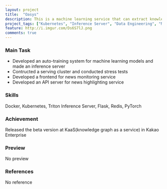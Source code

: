 ```yaml
---
layout: project
title:  "Oasys"
description: This is a machine learning service that can extract knowledge graph from text automatically. It is a part of knowledge graph platform as a service in Kakao for enterprise business. We constructed a serving system consisted of several machine learning components which has been developed with NLP and knowledge graph theories. 
project_tags: ["Kubernetes", "Inference Server", "Data Engineering", "MLOps"]
feature: http://i.imgur.com/Ds6S7lJ.png
comments: true
---
```


### Main Task
- Developed an auto-training system for machine learning models and made an inference server
- Contructed a serving cluster and conducted stress tests
- Developed a frontend for news monitoring service
- Developed an API server for news highlighting service

### Skills
Docker, Kubernetes, Triton Inference Server, Flask, Redis, PyTorch 

### Achievement
Released the beta version at KaaS(knowledge graph as a service) in Kakao Enterprise 

### Preview
No preview

### References
No reference

